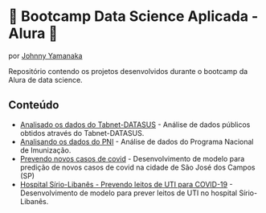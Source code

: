 # :book: Bootcamp Data Science Aplicada - Alura :book:
por [Johnny Yamanaka]((https://www.linkedin.com/in/johnny-yamanaka/))

Repositório contendo os projetos desenvolvidos durante o bootcamp da Alura de data science.

## Conteúdo
* [Analisado os dados do Tabnet-DATASUS](analisando-dados-tabnet) - Análise de dados públicos obtidos através do Tabnet-DATASUS.
* [Analisando os dados do PNI](analisando-dados-pni) - Análise de dados do Programa Nacional de Imunização.
* [Prevendo novos casos de covid](dados-covid-brasil-io) - Desenvolvimento de modelo para predição de novos casos de covid na cidade de São José dos Campos (SP)
* [Hospital Sírio-Libanês - Prevendo leitos de UTI para COVID-19](uti-sirio-libanes) - Desenvolvimento de modelo para prever leitos de UTI no hospital Sírio-Libanês.